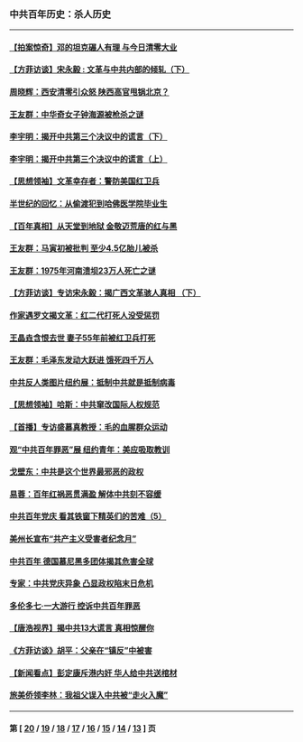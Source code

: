 ### 中共百年历史：杀人历史
---
#### [【拍案惊奇】邓的坦克碾人有理 与今日清零大业](../../pages/nf1176106/n13729574.md?05090430) 
#### [【方菲访谈】宋永毅 : 文革与中共内部的倾轧（下）](../../pages/nf1176106/n13486836.md?05090430) 
#### [周晓辉：西安清零引众怒 陕西高官甩锅北京？](../../pages/nf1176106/n13484627.md?05090430) 
#### [王友群：中华奇女子钟海源被枪杀之谜](../../pages/nf1176106/n13430555.md?05090430) 
#### [李宇明：揭开中共第三个决议中的谎言（下）](../../pages/nf1176106/n13389389.md?05090430) 
#### [李宇明：揭开中共第三个决议中的谎言（上）](../../pages/nf1176106/n13388697.md?05090430) 
#### [【思想领袖】文革幸存者：警防美国红卫兵](../../pages/nf1176106/n13339289.md?05090430) 
#### [半世纪的回忆：从偷渡犯到哈佛医学院毕业生](../../pages/nf1176106/n13345328.md?05090430) 
#### [【百年真相】从天堂到地狱 金敬迈荒唐的红与黑](../../pages/nf1176106/n13336995.md?05090430) 
#### [王友群：马寅初被批判 至少4.5亿胎儿被杀](../../pages/nf1176106/n13260313.md?05090430) 
#### [王友群：1975年河南溃坝23万人死亡之谜](../../pages/nf1176106/n13231576.md?05090430) 
#### [【方菲访谈】专访宋永毅：揭广西文革骇人真相 （下）](../../pages/nf1176106/n13209074.md?05090430) 
#### [作家遇罗文揭文革：红二代打死人没受惩罚](../../pages/nf1176106/n13205254.md?05090430) 
#### [王晶垚含恨去世 妻子55年前被红卫兵打死](../../pages/nf1176106/n13203590.md?05090430) 
#### [王友群：毛泽东发动大跃进 饿死四千万人](../../pages/nf1176106/n13177158.md?05090430) 
#### [中共反人类图片纽约展：抵制中共就是抵制病毒](../../pages/nf1176106/n13115371.md?05090430) 
#### [【思想领袖】哈斯：中共窜改国际人权规范](../../pages/nf1176106/n13053647.md?05090430) 
#### [【首播】专访盛慕真教授：毛的血腥群众运动](../../pages/nf1176106/n13091782.md?05090430) 
#### [观“中共百年罪恶”展 纽约青年：美应吸取教训](../../pages/nf1176106/n13085246.md?05090430) 
#### [戈壁东：中共是这个世界最邪恶的政权](../../pages/nf1176106/n13085641.md?05090430) 
#### [易蓉：百年红祸恶贯满盈 解体中共刻不容缓](../../pages/nf1176106/n13084455.md?05090430) 
#### [中共百年党庆 看其铁窗下精英们的苦难（5）](../../pages/nf1176106/n13076766.md?05090430) 
#### [美州长宣布“共产主义受害者纪念月”](../../pages/nf1176106/n13074024.md?05090430) 
#### [中共百年 德国慕尼黑多团体揭其危害全球](../../pages/nf1176106/n13068873.md?05090430) 
#### [专家：中共党庆异象 凸显政权陷末日危机](../../pages/nf1176106/n13067084.md?05090430) 
#### [多伦多七·一大游行 控诉中共百年罪恶](../../pages/nf1176106/n13062043.md?05090430) 
#### [【唐浩视界】揭中共13大谎言 真相惊醒你](../../pages/nf1176106/n13065208.md?05090430) 
#### [《方菲访谈》胡平：父亲在“镇反”中被害](../../pages/nf1176106/n13064114.md?05090430) 
#### [【新闻看点】彭定康斥港内奸 华人给中共送棺材](../../pages/nf1176106/n13064230.md?05090430) 
#### [旅美侨领李林：我祖父误入中共被“走火入魔”](../../pages/nf1176106/n13062777.md?05090430) 

---
#### 第 [ [20](./20.md?05090430) / [19](./19.md?05090430) / [18](./18.md?05090430) / [17](./17.md?05090430) / [16](./16.md?05090430) / [15](./15.md?05090430) / [14](./14.md?05090430) / [13](./13.md?05090430) ] 页
